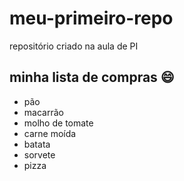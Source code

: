 # meu-primeiro-repo
repositório criado na aula de PI  

## minha lista de compras :smile:
- pão
- macarrão
- molho de tomate
- carne moída
- batata
- sorvete
- pizza
